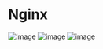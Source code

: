 # Nginx
![image](https://user-images.githubusercontent.com/65103970/174467348-d1169488-017c-4886-a167-fdbf7836d6e2.png)
![image](https://user-images.githubusercontent.com/65103970/174467456-dea75005-10f4-49a7-bdce-8801c19119d0.png)
![image](https://user-images.githubusercontent.com/65103970/174467454-1660bfc7-5856-4938-a545-9c44172a4842.png)
